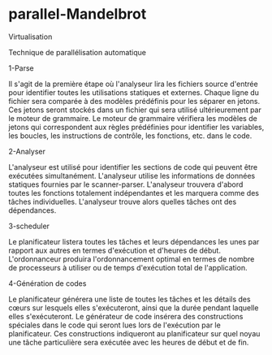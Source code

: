 # parallel-Mandelbrot
Virtualisation


Technique de parallélisation automatique

1-Parse

Il s'agit de la première étape où l'analyseur lira les fichiers source d'entrée pour identifier toutes les utilisations statiques et externes. Chaque ligne du fichier sera comparée à des modèles prédéfinis pour les séparer en jetons. Ces jetons seront stockés dans un fichier qui sera utilisé ultérieurement par le moteur de grammaire. Le moteur de grammaire vérifiera les modèles de jetons qui correspondent aux règles prédéfinies pour identifier les variables, les boucles, les instructions de contrôle, les fonctions, etc. dans le code.

2-Analyser

L'analyseur est utilisé pour identifier les sections de code qui peuvent être exécutées simultanément. L'analyseur utilise les informations de données statiques fournies par le scanner-parser. L'analyseur trouvera d'abord toutes les fonctions totalement indépendantes et les marquera comme des tâches individuelles. L'analyseur trouve alors quelles tâches ont des dépendances.

3-scheduler 

Le planificateur listera toutes les tâches et leurs dépendances les unes par rapport aux autres en termes d'exécution et d'heures de début. L'ordonnanceur produira l'ordonnancement optimal en termes de nombre de processeurs à utiliser ou de temps d'exécution total de l'application.

4-Génération de codes

Le planificateur générera une liste de toutes les tâches et les détails des cœurs sur lesquels elles s'exécuteront, ainsi que la durée pendant laquelle elles s'exécuteront. Le générateur de code insérera des constructions spéciales dans le code qui seront lues lors de l'exécution par le planificateur. Ces constructions indiqueront au planificateur sur quel noyau une tâche particulière sera exécutée avec les heures de début et de fin.
